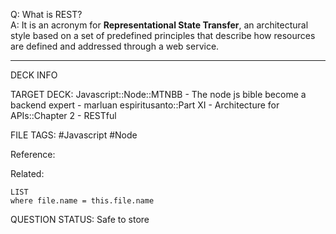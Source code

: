 Q: What is REST?  
A: It is an acronym for **Representational State Transfer**, an architectural style based on a set of predefined principles that describe how resources are defined and addressed through a web service.
<!--ID: 1693660758564-->

---

DECK INFO

TARGET DECK: Javascript::Node::MTNBB - The node js bible become a backend expert - marluan espiritusanto::Part XI - Architecture for APIs::Chapter 2 - RESTful

FILE TAGS: #Javascript #Node

Reference:

Related:

```dataview
LIST
where file.name = this.file.name
```

QUESTION STATUS: Safe to store